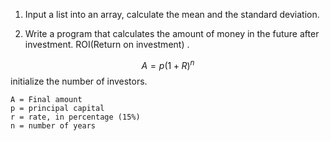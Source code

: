 1. Input a list into an array, calculate the mean and the standard deviation. 

2. Write  a program that calculates the amount of money in the future after investment. ROI(Return on investment) . 

$$ A = p (1 + R)^n$$
	initialize the number of investors. 
	
	A = Final amount
	p = principal capital
	r = rate, in percentage (15%)
	n = number of years

